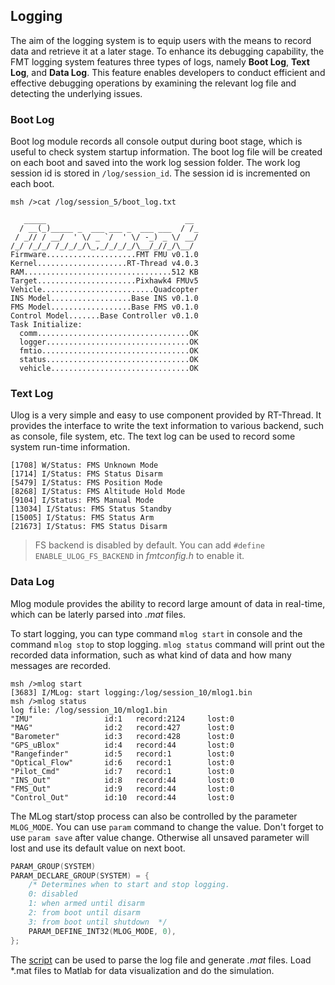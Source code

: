 
## Logging

The aim of the logging system is to equip users with the means to record data and retrieve it at a later stage. To enhance its debugging capability, the FMT logging system features three types of logs, namely **Boot Log**, **Text Log**, and **Data Log**. This feature enables developers to conduct efficient and effective debugging operations by examining the relevant log file and detecting the underlying issues.

### Boot Log

Boot log module records all console output during boot stage, which is useful to check system startup information. The boot log file will be created on each boot and saved into the work log session folder. The work log session id is stored in `/log/session_id`. The session id is incremented on each boot.

```
msh />cat /log/session_5/boot_log.txt

   _____                               __ 
  / __(_)_____ _  ___ ___ _  ___ ___  / /_
 / _// / __/  ' \/ _ `/  ' \/ -_) _ \/ __/
/_/ /_/_/ /_/_/_/\_,_/_/_/_/\__/_//_/\__/ 
Firmware....................FMT FMU v0.1.0
Kernel....................RT-Thread v4.0.3
RAM.................................512 KB
Target......................Pixhawk4 FMUv5
Vehicle.........................Quadcopter
INS Model..................Base INS v0.1.0
FMS Model..................Base FMS v0.1.0
Control Model.......Base Controller v0.1.0
Task Initialize:
  comm..................................OK
  logger................................OK
  fmtio.................................OK
  status................................OK
  vehicle...............................OK
```

### Text Log

Ulog is a very simple and easy to use component provided by RT-Thread. It provides the interface to write the text information to various backend, such as console, file system, etc. The text log can be used to record some system run-time information.

```
[1708] W/Status: FMS Unknown Mode
[1714] I/Status: FMS Status Disarm
[5479] I/Status: FMS Position Mode
[8268] I/Status: FMS Altitude Hold Mode
[9104] I/Status: FMS Manual Mode
[13034] I/Status: FMS Status Standby
[15005] I/Status: FMS Status Arm
[21673] I/Status: FMS Status Disarm
```

> FS backend is disabled by default. You can add `#define ENABLE_ULOG_FS_BACKEND` in *fmtconfig.h* to enable it.

### Data Log

Mlog module provides the ability to record large amount of data in real-time, which can be laterly parsed into *.mat* files. 

To start logging, you can type command `mlog start` in console and the command `mlog stop` to stop logging. `mlog status` command will print out the recorded data information, such as what kind of data and how many messages are recorded.

```
msh />mlog start
[3683] I/MLog: start logging:/log/session_10/mlog1.bin
msh />mlog status
log file: /log/session_10/mlog1.bin
"IMU"                id:1   record:2124     lost:0
"MAG"                id:2   record:427      lost:0
"Barometer"          id:3   record:428      lost:0
"GPS_uBlox"          id:4   record:44       lost:0
"Rangefinder"        id:5   record:1        lost:0
"Optical_Flow"       id:6   record:1        lost:0
"Pilot_Cmd"          id:7   record:1        lost:0
"INS_Out"            id:8   record:44       lost:0
"FMS_Out"            id:9   record:44       lost:0
"Control_Out"        id:10  record:44       lost:0
```

The MLog start/stop process can also be controlled by the parameter `MLOG_MODE`. You can use `param` command to change the value. Don't forget to use `param save` after value change. Otherwise all unsaved parameter will lost and use its default value on next boot.

```c
PARAM_GROUP(SYSTEM)
PARAM_DECLARE_GROUP(SYSTEM) = {
    /* Determines when to start and stop logging.
	0: disabled
	1: when armed until disarm
	2: from boot until disarm
	3: from boot until shutdown  */
    PARAM_DEFINE_INT32(MLOG_MODE, 0),
};
```

The [script](https://github.com/Firmament-Autopilot/FMT-Model/blob/master/utils/log_parser/parse_mlog.m) can be used to parse the log file and generate *.mat* files. Load *.mat files to Matlab for data visualization and do the simulation.
